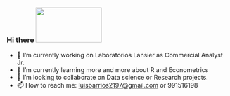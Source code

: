### Hi there  <img src="https://media.giphy.com/media/xFkgeu7dhfgqqxJqmj/giphy.gif" width="150" height="80" />

- 🔭 I’m currently working on Laboratorios Lansier as Commercial Analyst Jr. 
- 🌱 I’m currently learning more and more about R and Econometrics
- 👯 I’m looking to collaborate on Data science or Research projects.
- 📫 How to reach me: luisbarrios2197@gmail.com or 991516198
